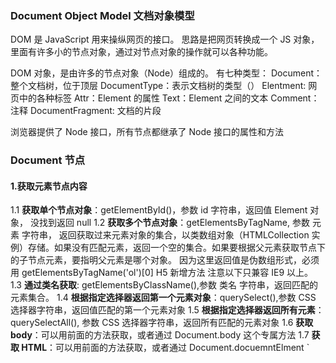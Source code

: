 ### Document Object Model 文档对象模型

DOM 是 JavaScript 用来操纵网页的接口。
思路是把网页转换成一个 JS 对象，里面有许多小的节点对象，通过对节点对象的操作就可以各种功能。

DOM 对象，是由许多的节点对象（Node）组成的。
有七种类型：
Document：整个文档树，位于顶层
DocumentType：表示文档树的类型（<!DOCTYPE HTML>）
Elentment: 网页中的各种标签
Attr：Element 的属性
Text：Element 之间的文本
Comment：注释
DocumentFragment: 文档的片段

浏览器提供了 Node 接口，所有节点都继承了 Node 接口的属性和方法

### Document 节点

#### 1.获取元素节点内容

1.1 **获取单个节点对象**：getElementById()，参数 id 字符串，返回值 Element 对象， 没找到返回 null
1.2 **获取多个节点对象**：getElementsByTagName, 参数 元素 字符串， 返回获取过来元素对象的集合，以类数组对象（HTMLCollection 实例）存储。如果没有匹配元素，返回一个空的集合。如果要根据父元素获取节点下的子节点元素，要指明父元素是哪个对象。
因为这里返回值是伪数组形式，必须用 getElementsByTagName('ol')[0]
H5 新增方法 注意以下只兼容 IE9 以上。
1.3 **通过类名获取**: getElementsByClassName(),参数 类名 字符串，返回匹配的元素集合。
1.4 **根据指定选择器返回第一个元素对象**：querySelect(),参数 CSS 选择器字符串，返回值匹配的第一个元素对象
1.5 **根据指定选择器返回所有元素**：querySelectAll(), 参数 CSS 选择器字符串，返回所有匹配的元素对象
1.6 **获取 body**：可以用前面的方法获取，或者通过 Document.body 这个专属方法
1.7 **获取 HTML**：可以用前面的方法获取，或者通过 Document.docuemntElment
`
